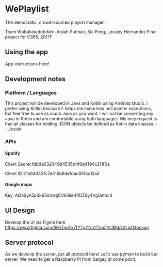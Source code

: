 # WePlaylist

The democratic, crowd-sourced playlist manager.

Team Wubalubadubdub: Josiah Putman, Sia Peng, Lessley Hernandez
Final project for CS65, 2017F

## Using the app

App instructions here!

## Development notes

### Platform / Languages

This project will be developed in Java and Kotlin using Android studio. I prefer using Kotlin because it helps me make less null pointer exceptions, but feel free to use as much Java as you want. I will not be converting any Java to Kotlin and am comfortable using both languages. My only request is that all classes for holding JSON objects be defined as Kotlin data classes.
 -- Josiah

### APIs
#### Spotify
Client Secret
fd8da032049d4535b4f0d4194c211f0a

Client ID
21b943421c7e415b9de1dac931ac13a3

#### Google maps
Key: AIzaSyA5p0k95mzngCVkSlle4PDZ6y4VgUstnc4


## UI Design

Develop the UI via Figma here
https://www.figma.com/file/TadFx7fYTgYNrsfTsq5YclMd/LitListMockup


## Server protocol

As we develop the server, put all protocol here!
Let's use python to build our server. We need to get a Raspberry Pi from Sergey at some point.
